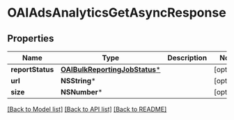 # OAIAdsAnalyticsGetAsyncResponse

## Properties
Name | Type | Description | Notes
------------ | ------------- | ------------- | -------------
**reportStatus** | [**OAIBulkReportingJobStatus***](OAIBulkReportingJobStatus.md) |  | [optional] 
**url** | **NSString*** |  | [optional] 
**size** | **NSNumber*** |  | [optional] 

[[Back to Model list]](../README.md#documentation-for-models) [[Back to API list]](../README.md#documentation-for-api-endpoints) [[Back to README]](../README.md)


